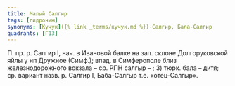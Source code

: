 ```yaml
---
title: Малый Салгир
tags: [гидроним]
synonyms: [Кучук]({% link _terms/кучук.md %})-Салгир, Бала-Салгир
quadrants: [Г13]
---
```


П. пр. р. Салгир I, нач. в Ивановой балке на зап. склоне Долгоруковской яйлы у
нп Дружное (Симф.); впад. в Симферополе близ железнодорожного вокзала – ср. РПН
салгыр – ; 3) тюрк. бала – дитя; ср. вариант назв. р. Салгир I, Баба-Салгыр т.е.
«отец-Салгыр».
